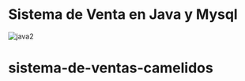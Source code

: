 # Sistema de Venta en Java y Mysql
![java2](https://user-images.githubusercontent.com/71534078/127013163-f5529652-073a-4fcd-ac86-f10611249869.jpg)
# sistema-de-ventas-camelidos
